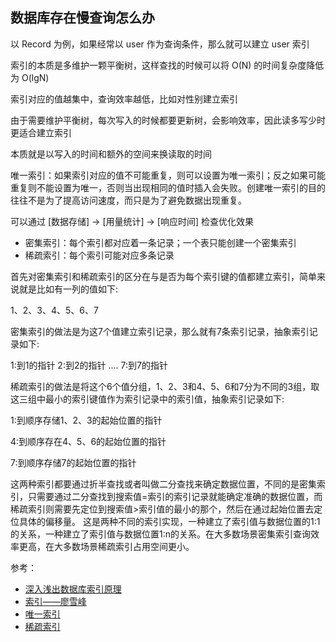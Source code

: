 ## 数据库存在慢查询怎么办
以 Record 为例，如果经常以 user 作为查询条件，那么就可以建立 user 索引

索引的本质是多维护一颗平衡树，这样查找的时候可以将 O(N) 的时间复杂度降低为 O(lgN)

索引对应的值越集中，查询效率越低，比如对性别建立索引

由于需要维护平衡树，每次写入的时候都要更新树，会影响效率，因此读多写少时更适合建立索引

本质就是以写入的时间和额外的空间来换读取的时间

唯一索引：如果索引对应的值不可能重复，则可以设置为唯一索引；反之如果可能重复则不能设置为唯一，否则当出现相同的值时插入会失败。创建唯一索引的目的往往不是为了提高访问速度，而只是为了避免数据出现重复。

可以通过 [数据存储] -> [用量统计] -> [响应时间] 检查优化效果

+ 密集索引：每个索引都对应着一条记录；一个表只能创建一个密集索引
+ 稀疏索引：每个索引可能对应多条记录

首先对密集索引和稀疏索引的区分在与是否为每个索引键的值都建立索引，简单来说就是比如有一列的值如下:

1、2、3、4、5、6、7

密集索引的做法是为这7个值建立索引记录，那么就有7条索引记录，抽象索引记录如下:

1:到1的指针
2:到2的指针
....
7:到7的指针

稀疏索引的做法是将这个6个值分组，1、2、3和4、5、6和7分为不同的3组，取这三组中最小的索引键值作为索引记录中的索引值，抽象索引记录如下:

1:到顺序存储1、2、3的起始位置的指针

4:到顺序存在4、5、6的起始位置的指针

7:到顺序存储7的起始位置的指针

这两种索引都要通过折半查找或者叫做二分查找来确定数据位置，不同的是密集索引，只需要通过二分查找到搜索值=索引的索引记录就能确定准确的数据位置，而稀疏索引则需要先定位到搜索值>索引值的最小的那个，然后在通过起始位置去定位具体的偏移量。
这是两种不同的索引实现，一种建立了索引值与数据位置的1:1的关系，一种建立了索引值与数据位置1:n的关系。在大多数场景密集索引查询效率更高，在大多数场景稀疏索引占用空间更小。

参考：
+ [深入浅出数据库索引原理](https://zhuanlan.zhihu.com/p/23624390)
+ [索引——廖雪峰](https://www.liaoxuefeng.com/wiki/1177760294764384/1218728442198976)
+ [唯一索引](https://blog.51cto.com/u_57388/1868848)
+ [稀疏索引](https://juejin.cn/post/6956421181465427981)